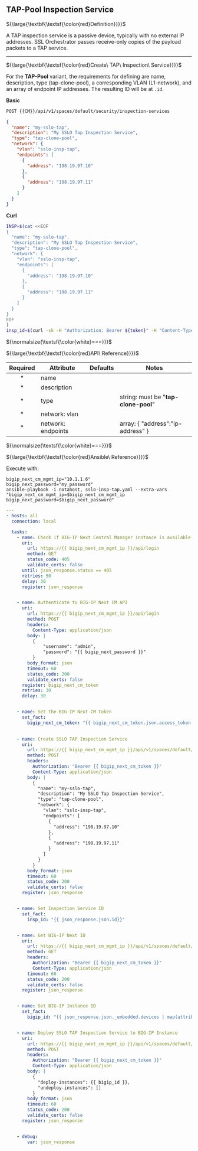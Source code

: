 ## TAP-Pool Inspection Service

${\large{\textbf{\textsf{\color{red}Definition}}}}$

A TAP inspection service is a passive device, typically with no external IP addresses. SSL Orchestrator passes receive-only copies of the payload packets to a TAP service. 

___

${\large{\textbf{\textsf{\color{red}Create\ TAP\ Inspection\ Service}}}}$

For the **TAP-Pool** variant, the requirements for defining are name, description, type (tap-clone-pool), a corresponding VLAN (L1-network), and an array of endpoint IP addresses. The resulting ID will be at ```.id```.

**Basic**
```bash
POST {{CM}}/api/v1/spaces/default/security/inspection-services
```
```json
{
  "name": "my-sslo-tap",
  "description": "My SSLO Tap Inspection Service",
  "type": "tap-clone-pool",
  "network": {
    "vlan": "sslo-insp-tap",
    "endpoints": [
      {
        "address": "198.19.97.10"
      },
      {
        "address": "198.19.97.11"
      }
    ]
  }
}
```
**Curl**
```bash
INSP=$(cat <<EOF
{
  "name": "my-sslo-tap",
  "description": "My SSLO Tap Inspection Service",
  "type": "tap-clone-pool",
  "network": {
    "vlan": "sslo-insp-tap",
    "endpoints": [
      {
        "address": "198.19.97.10"
      },
      {
        "address": "198.19.97.11"
      }
    ]
  }
}
EOF
)
insp_id=$(curl -sk -H "Authorization: Bearer ${token}" -H "Content-Type: application/json" "https://${CM}/api/v1/spaces/default/security/inspection-services" -d "${INSP}" |jq -r '.id')
```

${\normalsize{\textsf{\color{white}===}}}$

${\large{\textbf{\textsf{\color{red}API\ Reference}}}}$

| Required | Attribute | Defaults | Notes |
|:-:|---|---|---|
| * | name |  |  |
| * | description |  |  |
| * | type |  | string: must be "**tap-clone-pool**" |
| * | network: vlan |  |  |
| * | network: endpoints |  | array: { "address":"ip-address" } |


${\normalsize{\textsf{\color{white}===}}}$

${\large{\textbf{\textsf{\color{red}Ansible\ Reference}}}}$

Execute with:
```
bigip_next_cm_mgmt_ip="10.1.1.6"
bigip_next_password="my_password"
ansible-playbook -i notahost, sslo-insp-tap.yaml --extra-vars "bigip_next_cm_mgmt_ip=$bigip_next_cm_mgmt_ip bigip_next_password=$bigip_next_password"
```

```yaml
---
- hosts: all
  connection: local

  tasks:
    - name: Check if BIG-IP Next Central Manager instance is available (HTTPS responding 405 on /api/login)
      uri:
        url: https://{{ bigip_next_cm_mgmt_ip }}/api/login
        method: GET
        status_code: 405
        validate_certs: false
      until: json_response.status == 405
      retries: 50
      delay: 30
      register: json_response


    - name: Authenticate to BIG-IP Next CM API
      uri:
        url: https://{{ bigip_next_cm_mgmt_ip }}/api/login
        method: POST
        headers:
          Content-Type: application/json
        body: |
          {
              "username": "admin",
              "password": "{{ bigip_next_password }}"
          }
        body_format: json
        timeout: 60
        status_code: 200
        validate_certs: false
      register: bigip_next_cm_token
      retries: 30
      delay: 30


    - name: Set the BIG-IP Next CM token
      set_fact:
        bigip_next_cm_token: "{{ bigip_next_cm_token.json.access_token }}"

    
    - name: Create SSLO TAP Inspection Service
      uri:
        url: https://{{ bigip_next_cm_mgmt_ip }}/api/v1/spaces/default/security/inspection-services
        method: POST
        headers:
          Authorization: "Bearer {{ bigip_next_cm_token }}"
          Content-Type: application/json
        body: |
          {
            "name": "my-sslo-tap",
            "description": "My SSLO Tap Inspection Service",
            "type": "tap-clone-pool",
            "network": {
              "vlan": "sslo-insp-tap",
              "endpoints": [
                {
                  "address": "198.19.97.10"
                },
                {
                  "address": "198.19.97.11"
                }
              ]
            }
          }
        body_format: json
        timeout: 60
        status_code: 200
        validate_certs: false
      register: json_response


    - name: Set Inspection Service ID
      set_fact:
        insp_id: "{{ json_response.json.id}}"


    - name: Get BIG-IP Next ID
      uri:
        url: https://{{ bigip_next_cm_mgmt_ip }}/api/v1/spaces/default/instances?filter=hostname+eq+%27bigip-next.f5labs.com%27&select=hostname,id
        method: GET
        headers:
          Authorization: "Bearer {{ bigip_next_cm_token }}"
          Content-Type: application/json
        timeout: 60
        status_code: 200
        validate_certs: false
      register: json_response


    - name: Set BIG-IP Instance ID
      set_fact:
        bigip_id: "{{ json_response.json._embedded.devices | map(attribute='id') }}"


    - name: Deploy SSLO TAP Inspection Service to BIG-IP Instance
      uri:
        url: https://{{ bigip_next_cm_mgmt_ip }}/api/v1/spaces/default/security/inspection-services/{{ insp_id }}/deployment
        method: POST
        headers:
          Authorization: "Bearer {{ bigip_next_cm_token }}"
          Content-Type: application/json
        body: |
          {
            "deploy-instances": {{ bigip_id }},
            "undeploy-instances": []
          }
        body_format: json
        timeout: 60
        status_code: 200
        validate_certs: false
      register: json_response


    - debug:
        var: json_response
```
